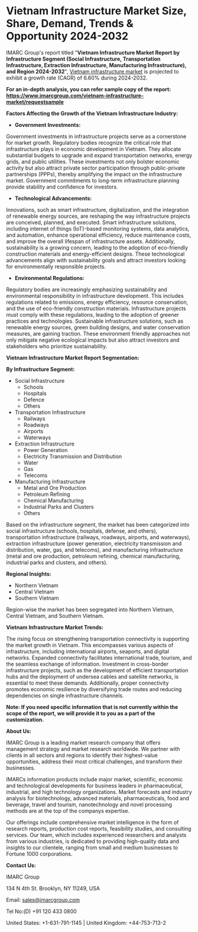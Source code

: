 ﻿# Vietnam Infrastructure Market Size, Share, Demand, Trends & Opportunity 2024-2032
IMARC Group's report titled "**Vietnam Infrastructure Market Report by Infrastructure Segment (Social Infrastructure, Transportation Infrastructure, Extraction Infrastructure, Manufacturing Infrastructure), and Region 2024-2032**", [Vietnam infrastructure market](https://www.imarcgroup.com/vietnam-infrastructure-market) is projected to exhibit a growth rate (CAGR) of 6.60% during 2024-2032.

**For an in-depth analysis, you can refer sample copy of the report: <https://www.imarcgroup.com/vietnam-infrastructure-market/requestsample>**

**Factors Affecting the Growth of the Vietnam Infrastructure Industry:**

- **Government Investments:**

Government investments in infrastructure projects serve as a cornerstone for market growth. Regulatory bodies recognize the critical role that infrastructure plays in economic development in Vietnam. They allocate substantial budgets to upgrade and expand transportation networks, energy grids, and public utilities. These investments not only bolster economic activity but also attract private sector participation through public-private partnerships (PPPs), thereby amplifying the impact on the infrastructure market. Government commitments to long-term infrastructure planning provide stability and confidence for investors.

- **Technological Advancements:**

Innovations, such as smart infrastructure, digitalization, and the integration of renewable energy sources, are reshaping the way infrastructure projects are conceived, planned, and executed. Smart infrastructure solutions, including internet of things (IoT)-based monitoring systems, data analytics, and automation, enhance operational efficiency, reduce maintenance costs, and improve the overall lifespan of infrastructure assets. Additionally, sustainability is a growing concern, leading to the adoption of eco-friendly construction materials and energy-efficient designs. These technological advancements align with sustainability goals and attract investors looking for environmentally responsible projects.

- **Environmental Regulations:**

Regulatory bodies are increasingly emphasizing sustainability and environmental responsibility in infrastructure development. This includes regulations related to emissions, energy efficiency, resource conservation, and the use of eco-friendly construction materials. Infrastructure projects must comply with these regulations, leading to the adoption of greener practices and technologies. Sustainable infrastructure solutions, such as renewable energy sources, green building designs, and water conservation measures, are gaining traction. These environment friendly approaches not only mitigate negative ecological impacts but also attract investors and stakeholders who prioritize sustainability.

**Vietnam Infrastructure Market Report Segmentation:**

**By Infrastructure Segment:**

- Social Infrastructure
  - Schools
  - Hospitals
  - Defence
  - Others
- Transportation Infrastructure
  - Railways
  - Roadways
  - Airports
  - Waterways
- Extraction Infrastructure
  - Power Generation
  - Electricity Transmission and Distribution
  - Water
  - Gas
  - Telecoms
- Manufacturing Infrastructure
  - Metal and Ore Production
  - Petroleum Refining
  - Chemical Manufacturing
  - Industrial Parks and Clusters
  - Others

Based on the infrastructure segment, the market has been categorized into social infrastructure (schools, hospitals, defense, and others), transportation infrastructure (railways, roadways, airports, and waterways), extraction infrastructure (power generation, electricity transmission and distribution, water, gas, and telecoms), and manufacturing infrastructure (metal and ore production, petroleum refining, chemical manufacturing, industrial parks and clusters, and others).

**Regional Insights:**

- Northern Vietnam
- Central Vietnam
- Southern Vietnam

Region-wise the market has been segregated into Northern Vietnam, Central Vietnam, and Southern Vietnam.

**Vietnam Infrastructure Market Trends:**

The rising focus on strengthening transportation connectivity is supporting the market growth in Vietnam. This encompasses various aspects of infrastructure, including international airports, seaports, and digital networks. Expanded connectivity facilitates international trade, tourism, and the seamless exchange of information. Investment in cross-border infrastructure projects, such as the development of efficient transportation hubs and the deployment of undersea cables and satellite networks, is essential to meet these demands. Additionally, proper connectivity promotes economic resilience by diversifying trade routes and reducing dependencies on single infrastructure channels.

**Note: If you need specific information that is not currently within the scope of the report, we will provide it to you as a part of the customization.**

**About Us:**

IMARC Group is a leading market research company that offers management strategy and market research worldwide. We partner with clients in all sectors and regions to identify their highest-value opportunities, address their most critical challenges, and transform their businesses.

IMARCs information products include major market, scientific, economic and technological developments for business leaders in pharmaceutical, industrial, and high technology organizations. Market forecasts and industry analysis for biotechnology, advanced materials, pharmaceuticals, food and beverage, travel and tourism, nanotechnology and novel processing methods are at the top of the companys expertise.

Our offerings include comprehensive market intelligence in the form of research reports, production cost reports, feasibility studies, and consulting services. Our team, which includes experienced researchers and analysts from various industries, is dedicated to providing high-quality data and insights to our clientele, ranging from small and medium businesses to Fortune 1000 corporations.

**Contact Us:**

IMARC Group

134 N 4th St. Brooklyn, NY 11249, USA

Email: sales@imarcgroup.com

Tel No:(D) +91 120 433 0800

United States: +1-631-791-1145 | United Kingdom: +44-753-713-2
